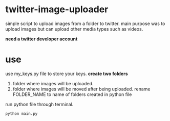 # twitter-image-uploader
simple script to upload images from a folder to twitter.
main purpose was to upload images but can upload other media types such as videos.

**need a twitter developer account**

# use
use my_keys.py file to store your keys.
**create two folders**
1. folder where images will be uploaded.
2. folder where images will be moved after being uploaded.
rename FOLDER_NAME to name of folders created in python file

run python file through terminal.
```
python main.py
```
